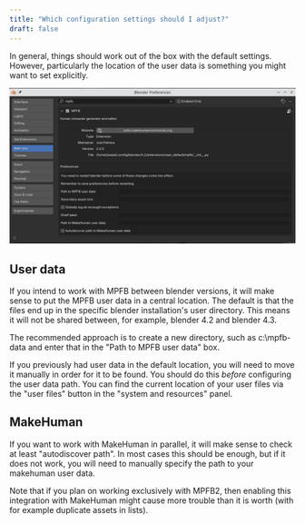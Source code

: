 ```yaml
---
title: "Which configuration settings should I adjust?"
draft: false
---
```


In general, things should work out of the box with the default settings. However, particularly the location of the user data is something you might want
to set explicitly.

![prefs window](prefs_window.png)

## User data

If you intend to work with MPFB between blender versions, it will make sense to put the MPFB user data in a central location. The default is 
that the files end up in the specific blender installation's user directory. This means it will not be shared between, for example, blender 4.2 and blender 4.3.

The recommended approach is to create a new directory, such as c:\\mpfb-data and enter that in the "Path to MPFB user data" box. 

If you previously had user data in the default location, you will need to move it manually in order for it to be found. You should do this _before_ configuring 
the user data path. You can find the current location of your user files via the "user files" button in the "system and resources" panel.

## MakeHuman

If you want to work with MakeHuman in parallel, it will make sense to check at least "autodiscover path". In most cases this should be enough, but if it does not work, you will need to manually specify the path to your makehuman user data.

Note that if you plan on working exclusively with MPFB2, then enabling this integration with MakeHuman might cause more trouble than it is worth (with for example duplicate assets in lists).

